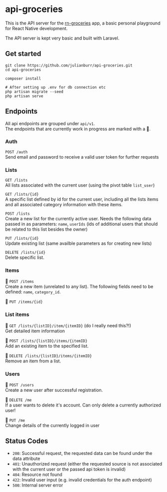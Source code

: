 # api-groceries
This is the API server for the [rn-groceries](https://github.com/julianburr/rn-groceries) app, a basic personal playground for React Native development.

The API server is kept very basic and built with Laravel.

## Get started
```bin
git clone https://github.com/julianburr/api-groceries.git
cd api-groceries

composer install

# After setting up .env for db connection etc
php artisan migrate --seed
php artisan serve
```

## Endpoints

All api endpoints are grouped under `api/v1`.  
The endpoints that are currently work in progress are marked with a 🚧.

### Auth

`POST /auth`  
Send email and password to receive a valid user token for further requests

### Lists

`GET /lists`  
All lists associated with the current user (using the pivot table `list_user`)  
  
`GET /lists/{id}`  
A specific list defined by id for the current user, including all the lists items and all associated category information with these items.  

`POST /lists`  
Create a new list for the currently active user. Needs the following data passed in as parameters: `name`, `userIds` (ids of additional users that should be related to this list besides the owner)  
  
`PUT /lists/{id}`  
Update existing list (same availble parameters as for creating new lists)
  
`DELETE /lists/{id}`  
Delete specific list.

### Items
  
🚧 `POST /items`  
Create a new item (unrelated to any list). The following fields need to be defined: `name`, `category_id`. 

🚧 `PUT /items/{id}`  

### List items

🚧 `GET /lists/{listID}/item/{itemID}` (do I really need this?!)  
Get detailed item information  

🚧 `POST /lists/{listID}/items/{itemID}`  
Add an existing item to the specified list.

🚧 `DELETE /lists/{listID}/items/{itemID}`  
Remove an item from a list.  

### Users

🚧 `POST /users`  
Create a new user after successful registration.  
  
🚧 `DELETE /me`  
If a user wants to delete it's account. Can only delete a currently authorized user!
  
🚧 `PUT /me`  
Change details of the currently logged in user

## Status Codes
 - `200`: Successful request, the requested data can be found under the data attribute
 - `401`: Unauthorized request (either the requested source is not associated with the current user or the passed api token is invalid)
 - `404`: Resource not found
 - `422`: Invalid user input (e.g. invalid credentials for the auth endpoint)
 - `500`: Internal server error